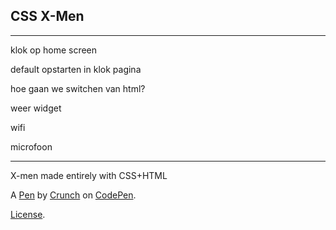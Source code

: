 CSS X-Men
---------

---

klok op home screen

default opstarten in klok pagina

hoe gaan we switchen van html?

weer widget

wifi

microfoon

---

X-men made entirely with CSS+HTML

A [Pen](https://codepen.io/crunchv1/pen/GRydZoa) by [Crunch](https://codepen.io/crunchv1) on [CodePen](https://codepen.io).

[License](https://codepen.io/license/pen/GRydZoa).
